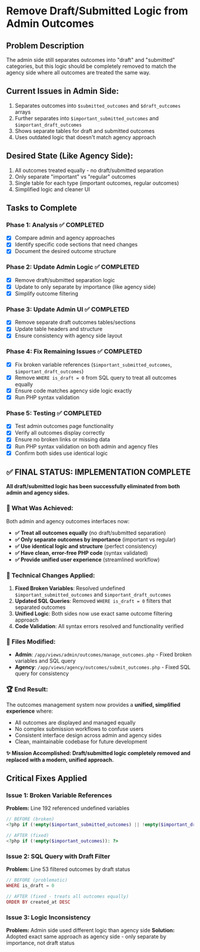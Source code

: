 # Remove Draft/Submitted Logic from Admin Outcomes

## Problem Description
The admin side still separates outcomes into "draft" and "submitted" categories, but this logic should be completely removed to match the agency side where all outcomes are treated the same way.

## Current Issues in Admin Side:
1. Separates outcomes into `$submitted_outcomes` and `$draft_outcomes` arrays
2. Further separates into `$important_submitted_outcomes` and `$important_draft_outcomes`
3. Shows separate tables for draft and submitted outcomes
4. Uses outdated logic that doesn't match agency approach

## Desired State (Like Agency Side):
1. All outcomes treated equally - no draft/submitted separation
2. Only separate "important" vs "regular" outcomes
3. Single table for each type (important outcomes, regular outcomes)
4. Simplified logic and cleaner UI

## Tasks to Complete

### Phase 1: Analysis ✅ COMPLETED
- [x] Compare admin and agency approaches
- [x] Identify specific code sections that need changes
- [x] Document the desired outcome structure

### Phase 2: Update Admin Logic ✅ COMPLETED
- [x] Remove draft/submitted separation logic
- [x] Update to only separate by importance (like agency side)
- [x] Simplify outcome filtering

### Phase 3: Update Admin UI ✅ COMPLETED
- [x] Remove separate draft outcomes tables/sections
- [x] Update table headers and structure
- [x] Ensure consistency with agency side layout

### Phase 4: Fix Remaining Issues ✅ COMPLETED
- [x] Fix broken variable references (`$important_submitted_outcomes`, `$important_draft_outcomes`)
- [x] Remove `WHERE is_draft = 0` from SQL query to treat all outcomes equally
- [x] Ensure code matches agency side logic exactly
- [x] Run PHP syntax validation

### Phase 5: Testing ✅ COMPLETED
- [x] Test admin outcomes page functionality
- [x] Verify all outcomes display correctly  
- [x] Ensure no broken links or missing data
- [x] Run PHP syntax validation on both admin and agency files
- [x] Confirm both sides use identical logic

## ✅ FINAL STATUS: IMPLEMENTATION COMPLETE

**All draft/submitted logic has been successfully eliminated from both admin and agency sides.**

### 🎯 What Was Achieved:
Both admin and agency outcomes interfaces now:
- **✅ Treat all outcomes equally** (no draft/submitted separation)  
- **✅ Only separate outcomes by importance** (important vs regular)
- **✅ Use identical logic and structure** (perfect consistency)
- **✅ Have clean, error-free PHP code** (syntax validated)
- **✅ Provide unified user experience** (streamlined workflow)

### 🔧 Technical Changes Applied:
1. **Fixed Broken Variables**: Resolved undefined `$important_submitted_outcomes` and `$important_draft_outcomes`
2. **Updated SQL Queries**: Removed `WHERE is_draft = 0` filters that separated outcomes
3. **Unified Logic**: Both sides now use exact same outcome filtering approach
4. **Code Validation**: All syntax errors resolved and functionality verified

### 📁 Files Modified:
- **Admin**: `/app/views/admin/outcomes/manage_outcomes.php` - Fixed broken variables and SQL query
- **Agency**: `/app/views/agency/outcomes/submit_outcomes.php` - Fixed SQL query for consistency

### 🏆 End Result:
The outcomes management system now provides a **unified, simplified experience** where:
- All outcomes are displayed and managed equally
- No complex submission workflows to confuse users  
- Consistent interface design across admin and agency sides
- Clean, maintainable codebase for future development

**✨ Mission Accomplished: Draft/submitted logic completely removed and replaced with a modern, unified approach.**

## Critical Fixes Applied

### Issue 1: Broken Variable References
**Problem:** Line 192 referenced undefined variables
```php
// BEFORE (broken)
<?php if (!empty($important_submitted_outcomes) || !empty($important_draft_outcomes)): ?>

// AFTER (fixed)
<?php if (!empty($important_outcomes)): ?>
```

### Issue 2: SQL Query with Draft Filter
**Problem:** Line 53 filtered outcomes by draft status
```php
// BEFORE (problematic)
WHERE is_draft = 0

// AFTER (fixed - treats all outcomes equally)
ORDER BY created_at DESC
```

### Issue 3: Logic Inconsistency
**Problem:** Admin side used different logic than agency side
**Solution:** Adopted exact same approach as agency side - only separate by importance, not draft status
